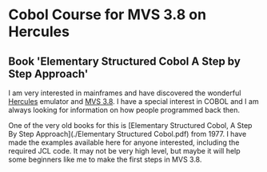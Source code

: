 # Cobol Course for MVS 3.8 on Hercules
## Book 'Elementary Structured Cobol A Step by Step Approach'
I am very interested in mainframes and have discovered the wonderful [Hercules](http://www.hercules-390.org/) emulator and [MVS 3.8](https://www.jaymoseley.com/hercules/). I have a special interest in COBOL and I am always looking for information on how people programmed back then.

One of the very old books for this is [Elementary Structured Cobol, A Step By Step Approach](./Elementary Structured Cobol.pdf) from 1977. I have made the examples available here for anyone interested, including the required JCL code.
It may not be very high level, but maybe it will help some beginners like me to make the first steps in MVS 3.8.
